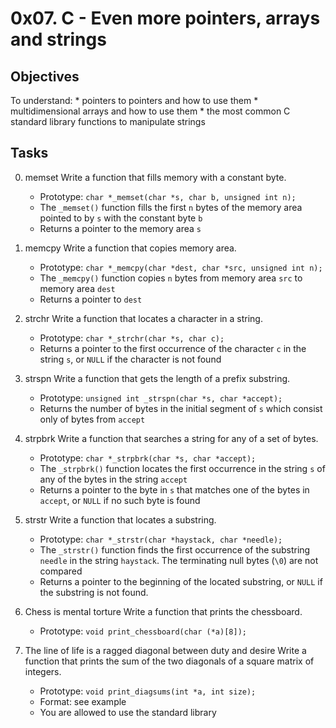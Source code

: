 # 0x07. C - Even more pointers, arrays and strings

## Objectives
To understand:
	* pointers to pointers and how to use them
	* multidimensional arrays and how to use them
	* the most common C standard library functions to manipulate strings

## Tasks

0. memset
Write a function that fills memory with a constant byte.
	* Prototype: ```char *_memset(char *s, char b, unsigned int n);```
	* The ```_memset()``` function fills the first ```n``` bytes of the memory
	  area pointed to by ```s``` with the constant byte ```b```
	* Returns a pointer to the memory area ```s```

1. memcpy
Write a function that copies memory area.
	* Prototype: ```char *_memcpy(char *dest, char *src, unsigned int n);```
	* The ```_memcpy()``` function copies ```n``` bytes from memory area
	  ```src``` to memory area ```dest```
	* Returns a pointer to ```dest```

2. strchr
Write a function that locates a character in a string.
	* Prototype: ```char *_strchr(char *s, char c);```
	* Returns a pointer to the first occurrence of the character ```c``` in
	  the string ```s```, or ```NULL``` if the character is not found

3. strspn
Write a function that gets the length of a prefix substring.
	* Prototype: ```unsigned int _strspn(char *s, char *accept);```
	* Returns the number of bytes in the initial segment of ```s``` which
	  consist only of bytes from ```accept```

4. strpbrk
Write a function that searches a string for any of a set of bytes.
	* Prototype: ```char *_strpbrk(char *s, char *accept);```
	* The ```_strpbrk()``` function locates the first occurrence in the string
	  ```s``` of any of the bytes in the string ```accept```
	* Returns a pointer to the byte in ```s``` that matches one of the bytes in
	  ```accept```, or ```NULL``` if no such byte is found

5. strstr
Write a function that locates a substring.
	* Prototype: ```char *_strstr(char *haystack, char *needle);```
	* The ```_strstr()``` function finds the first occurrence of the substring ```needle```
	  in the string ```haystack```. The terminating null bytes (```\0```) are not compared
	* Returns a pointer to the beginning of the located substring, or ```NULL``` if the
	  substring is not found.

6. Chess is mental torture
Write a function that prints the chessboard.
	* Prototype: ```void print_chessboard(char (*a)[8]);```

7. The line of life is a ragged diagonal between duty and desire
Write a function that prints the sum of the two diagonals of a square matrix of integers.
	* Prototype: ```void print_diagsums(int *a, int size);```
	* Format: see example
	* You are allowed to use the standard library
